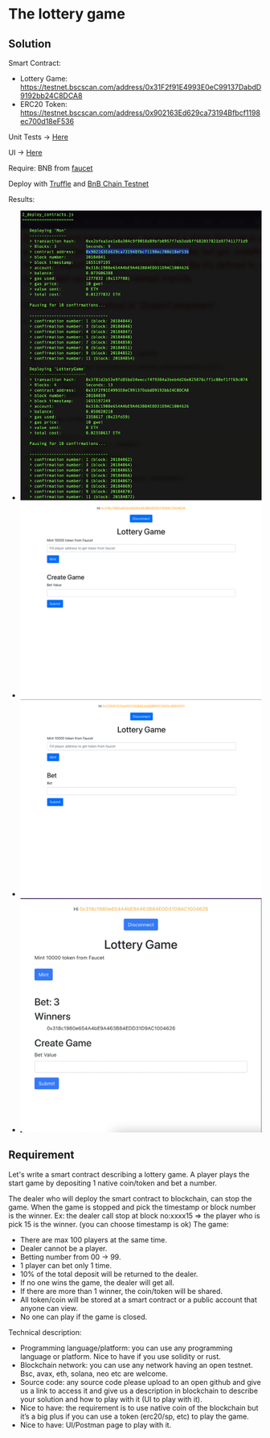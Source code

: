 # The lottery game 

## Solution 

Smart Contract:
- Lottery Game: https://testnet.bscscan.com/address/0x31F2f91E4993E0eC99137DabdD9192bb24C8DCA8
- ERC20 Token: https://testnet.bscscan.com/address/0x902163Ed629ca73194Bfbcf1198ec700d18eF536

Unit Tests -> [Here](./test/)

UI -> [Here](./client/)

Require: BNB from [faucet](https://testnet.binance.org/faucet-smart)

Deploy with [Truffle](https://trufflesuite.com/) and [BnB Chain Testnet](https://data-seed-prebsc-1-s3.binance.org:8545/)

Results:
- ![deploy](./results/deploy.png "Deploy")
- ![dealer](./results/dealer.png "Dealer")
- ![player](./results/player.png "Player")
- ![endgame](./results/endgame.png "EndGame")


## Requirement

Let's write a smart contract describing a lottery game. A player plays the start game by depositing 1 native coin/token and bet a number. 

The dealer who will deploy the smart contract to blockchain, can stop the game. When the game is stopped and pick the timestamp or block number is the winner. Ex: the dealer call stop at block no:xxxx15 => the player who is pick 15 is the winner. (you can choose timestamp is ok)
The game:
- There are max 100 players at the same time.
- Dealer cannot be a player.
- Betting number from 00 -> 99.
- 1 player can bet only 1 time.
- 10% of the total deposit will be returned to the dealer.
- If no one wins the game, the dealer will get all.
- If there are more than 1 winner, the coin/token will be shared.
- All token/coin will be stored at a smart contract or a public account that anyone can view.
- No one can play if the game is closed.

Technical description:
- Programming language/platform: you can use any programming language or platform.
Nice to have if you use solidity or rust.
- Blockchain network: you can use any network having an open testnet. Bsc, avax, eth,
solana, neo etc are welcome.
- Source code: any source code please upload to an open github and give us a link to
access it and give us a description in blockchain to describe your solution and how to
play with it (UI to play with it).
- Nice to have: the requirement is to use native coin of the blockchain but it’s a big plus if
you can use a token (erc20/sp, etc) to play the game.
- Nice to have: UI/Postman page to play with it.